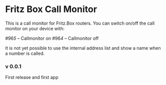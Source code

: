 # Fritz Box Call Monitor

This is a call monitor for Fritz.Box routers. You can switch on/off the call monitor on your device with:

  #96*5* – Callmonitor on
  #96*4* – Callmonitor off

It is not yet possible to use the internal address list and show a name when a number is called.  

### v 0.0.1
First release and first app




